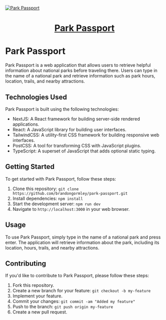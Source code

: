 <a href="https://park-passport.vercel.app/">
  <img alt="Park Passport" align="center" src="https://park-passport.vercel.app/banner.jpg">
  <h1 align="center">Park Passport</h1>
</a>

# Park Passport

Park Passport is a web application that allows users to retrieve helpful information about national parks before traveling there. Users can type in the name of a national park and retrieve information such as park hours, location, trails, and nearby attractions.

## Technologies Used

Park Passport is built using the following technologies:

-   NextJS: A React framework for building server-side rendered applications.
-   React: A JavaScript library for building user interfaces.
-   TailwindCSS: A utility-first CSS framework for building responsive web interfaces.
-   PostCSS: A tool for transforming CSS with JavaScript plugins.
-   TypeScript: A superset of JavaScript that adds optional static typing.

## Getting Started

To get started with Park Passport, follow these steps:

1. Clone this repository: `git clone https://github.com/brandongormley/park-passport.git`
2. Install dependencies: `npm install`
3. Start the development server: `npm run dev`
4. Navigate to `http://localhost:3000` in your web browser.

## Usage

To use Park Passport, simply type in the name of a national park and press enter. The application will retrieve information about the park, including its location, hours, trails, and nearby attractions.

## Contributing

If you'd like to contribute to Park Passport, please follow these steps:

1. Fork this repository.
2. Create a new branch for your feature: `git checkout -b my-feature`
3. Implement your feature.
4. Commit your changes: `git commit -am "Added my feature"`
5. Push to the branch: `git push origin my-feature`
6. Create a new pull request.
